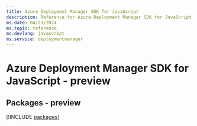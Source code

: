 ```yaml
---
title: Azure Deployment Manager SDK for JavaScript
description: Reference for Azure Deployment Manager SDK for JavaScript
ms.date: 04/23/2024
ms.topic: reference
ms.devlang: javascript
ms.service: deploymentmanager
---
```

# Azure Deployment Manager SDK for JavaScript - preview
## Packages - preview
[!INCLUDE [packages](deployment-manager-index.md)]